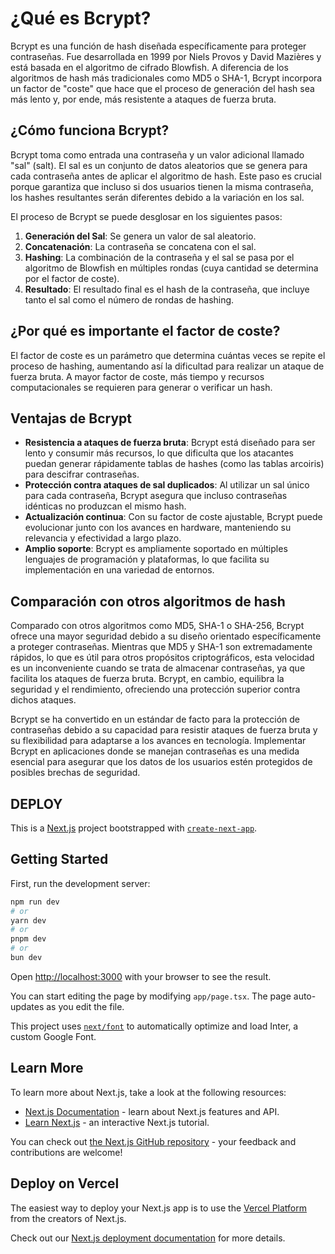 # ¿Qué es Bcrypt?

Bcrypt es una función de hash diseñada específicamente para proteger contraseñas. Fue desarrollada en 1999 por Niels Provos y David Mazières y está basada en el algoritmo de cifrado Blowfish. A diferencia de los algoritmos de hash más tradicionales como MD5 o SHA-1, Bcrypt incorpora un factor de "coste" que hace que el proceso de generación del hash sea más lento y, por ende, más resistente a ataques de fuerza bruta.

## ¿Cómo funciona Bcrypt?

Bcrypt toma como entrada una contraseña y un valor adicional llamado "sal" (salt). El sal es un conjunto de datos aleatorios que se genera para cada contraseña antes de aplicar el algoritmo de hash. Este paso es crucial porque garantiza que incluso si dos usuarios tienen la misma contraseña, los hashes resultantes serán diferentes debido a la variación en los sal.

El proceso de Bcrypt se puede desglosar en los siguientes pasos:

1. **Generación del Sal**: Se genera un valor de sal aleatorio.
2. **Concatenación**: La contraseña se concatena con el sal.
3. **Hashing**: La combinación de la contraseña y el sal se pasa por el algoritmo de Blowfish en múltiples rondas (cuya cantidad se determina por el factor de coste).
4. **Resultado**: El resultado final es el hash de la contraseña, que incluye tanto el sal como el número de rondas de hashing.

## ¿Por qué es importante el factor de coste?

El factor de coste es un parámetro que determina cuántas veces se repite el proceso de hashing, aumentando así la dificultad para realizar un ataque de fuerza bruta. A mayor factor de coste, más tiempo y recursos computacionales se requieren para generar o verificar un hash.

## Ventajas de Bcrypt

- **Resistencia a ataques de fuerza bruta**: Bcrypt está diseñado para ser lento y consumir más recursos, lo que dificulta que los atacantes puedan generar rápidamente tablas de hashes (como las tablas arcoiris) para descifrar contraseñas.
- **Protección contra ataques de sal duplicados**: Al utilizar un sal único para cada contraseña, Bcrypt asegura que incluso contraseñas idénticas no produzcan el mismo hash.
- **Actualización continua**: Con su factor de coste ajustable, Bcrypt puede evolucionar junto con los avances en hardware, manteniendo su relevancia y efectividad a largo plazo.
- **Amplio soporte**: Bcrypt es ampliamente soportado en múltiples lenguajes de programación y plataformas, lo que facilita su implementación en una variedad de entornos.

## Comparación con otros algoritmos de hash

Comparado con otros algoritmos como MD5, SHA-1 o SHA-256, Bcrypt ofrece una mayor seguridad debido a su diseño orientado específicamente a proteger contraseñas. Mientras que MD5 y SHA-1 son extremadamente rápidos, lo que es útil para otros propósitos criptográficos, esta velocidad es un inconveniente cuando se trata de almacenar contraseñas, ya que facilita los ataques de fuerza bruta. Bcrypt, en cambio, equilibra la seguridad y el rendimiento, ofreciendo una protección superior contra dichos ataques.

Bcrypt se ha convertido en un estándar de facto para la protección de contraseñas debido a su capacidad para resistir ataques de fuerza bruta y su flexibilidad para adaptarse a los avances en tecnología. Implementar Bcrypt en aplicaciones donde se manejan contraseñas es una medida esencial para asegurar que los datos de los usuarios estén protegidos de posibles brechas de seguridad.


## DEPLOY

This is a [Next.js](https://nextjs.org/) project bootstrapped with [`create-next-app`](https://github.com/vercel/next.js/tree/canary/packages/create-next-app).

## Getting Started

First, run the development server:

```bash
npm run dev
# or
yarn dev
# or
pnpm dev
# or
bun dev
```

Open [http://localhost:3000](http://localhost:3000) with your browser to see the result.

You can start editing the page by modifying `app/page.tsx`. The page auto-updates as you edit the file.

This project uses [`next/font`](https://nextjs.org/docs/basic-features/font-optimization) to automatically optimize and load Inter, a custom Google Font.

## Learn More

To learn more about Next.js, take a look at the following resources:

- [Next.js Documentation](https://nextjs.org/docs) - learn about Next.js features and API.
- [Learn Next.js](https://nextjs.org/learn) - an interactive Next.js tutorial.

You can check out [the Next.js GitHub repository](https://github.com/vercel/next.js/) - your feedback and contributions are welcome!

## Deploy on Vercel

The easiest way to deploy your Next.js app is to use the [Vercel Platform](https://vercel.com/new?utm_medium=default-template&filter=next.js&utm_source=create-next-app&utm_campaign=create-next-app-readme) from the creators of Next.js.

Check out our [Next.js deployment documentation](https://nextjs.org/docs/deployment) for more details.
